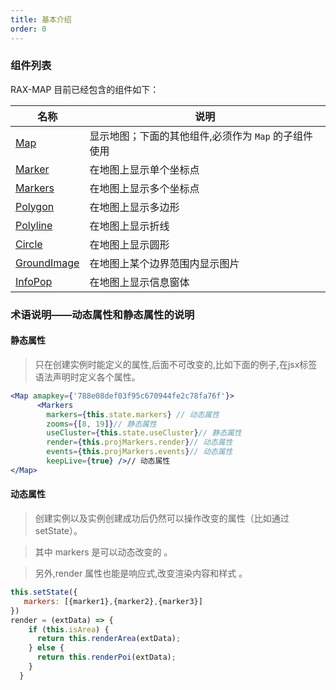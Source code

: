 ```yaml
---
title: 基本介绍
order: 0
---
```


### 组件列表

RAX-MAP 目前已经包含的组件如下：

| 名称 | 说明 |
|------|------|
| [Map](/rax-map/components/map) | 显示地图；下面的其他组件,必须作为 `Map` 的子组件使用|
| [Marker](/rax-map/components/marker) | 在地图上显示单个坐标点 |
| [Markers](/rax-map/components/markers) | 在地图上显示多个坐标点 |
| [Polygon](/rax-map/components/polygon) | 在地图上显示多边形 |
| [Polyline](/rax-map/components/polyline) |在地图上显示折线 |
| [Circle](/rax-map/components/circle) | 在地图上显示圆形 |
| [GroundImage](/rax-map/components/groundImage) | 在地图上某个边界范围内显示图片 |
| [InfoPop](/rax-map/components/infoPop) | 在地图上显示信息窗体 |

### 术语说明——**动态属性**和**静态属性**的说明


#### 静态属性
> 只在创建实例时能定义的属性,后面不可改变的,比如下面的例子,在jsx标签语法声明时定义各个属性。

```jsx
<Map amapkey={'788e08def03f95c670944fe2c78fa76f'}>
      <Markers
        markers={this.state.markers} // 动态属性
        zooms={[8, 19]}// 静态属性
        useCluster={this.state.useCluster}// 静态属性
        render={this.projMarkers.render}// 动态属性
        events={this.projMarkers.events}// 动态属性
        keepLive={true} />// 动态属性
</Map>
```

#### 动态属性
> 创建实例以及实例创建成功后仍然可以操作改变的属性（比如通过 setState）。

> 其中 markers 是可以动态改变的 。

> 另外,render 属性也能是响应式,改变渲染内容和样式 。

```jsx
this.setState({
   markers: [{marker1},{marker2},{marker3}]
})
render = (extData) => {
    if (this.isArea) {
      return this.renderArea(extData);
    } else {
      return this.renderPoi(extData);
    }
  }
```
